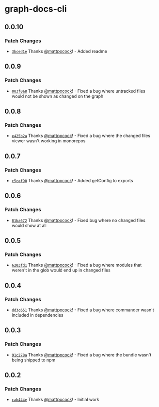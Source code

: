 # graph-docs-cli

## 0.0.10

### Patch Changes

- [`3bced1e`](https://github.com/mattpocock/graph-docs-cli/commit/3bced1efdecb0664a792503e6189efbdc6aa5dda) Thanks [@mattpocock](https://github.com/mattpocock)! - Added readme

## 0.0.9

### Patch Changes

- [`003f0a8`](https://github.com/mattpocock/graph-docs-cli/commit/003f0a8f46b618c53154fe4725f8095660a9bd1b) Thanks [@mattpocock](https://github.com/mattpocock)! - Fixed a bug where untracked files would not be shown as changed on the graph

## 0.0.8

### Patch Changes

- [`e425b2a`](https://github.com/mattpocock/graph-docs-cli/commit/e425b2ace4d14841144f872e2d6b87aff556d400) Thanks [@mattpocock](https://github.com/mattpocock)! - Fixed a bug where the changed files viewer wasn't working in monorepos

## 0.0.7

### Patch Changes

- [`c5caf90`](https://github.com/mattpocock/graph-docs-cli/commit/c5caf90bb4c19b2b16041ad44238ecbb1f414b2c) Thanks [@mattpocock](https://github.com/mattpocock)! - Added getConfig to exports

## 0.0.6

### Patch Changes

- [`81ba672`](https://github.com/mattpocock/graph-docs-cli/commit/81ba672d76c39b34fd2ad5fb4c04f5807e1f6e69) Thanks [@mattpocock](https://github.com/mattpocock)! - Fixed bug where no changed files would show at all

## 0.0.5

### Patch Changes

- [`6203fd1`](https://github.com/mattpocock/graph-docs-cli/commit/6203fd1cc3b3ed90ceea198c2b5ed309b140a101) Thanks [@mattpocock](https://github.com/mattpocock)! - Fixed a bug where modules that weren't in the glob would end up in changed files

## 0.0.4

### Patch Changes

- [`dd3c651`](https://github.com/mattpocock/graph-docs-cli/commit/dd3c651f35acf7dcf5f6365a082f4de029607041) Thanks [@mattpocock](https://github.com/mattpocock)! - Fixed a bug where commander wasn't included in dependencies

## 0.0.3

### Patch Changes

- [`91c278a`](https://github.com/mattpocock/graph-docs-cli/commit/91c278a21e30ea1656c4f71e419dd837503a518e) Thanks [@mattpocock](https://github.com/mattpocock)! - Fixed a bug where the bundle wasn't being shipped to npm

## 0.0.2

### Patch Changes

- [`cab444e`](https://github.com/mattpocock/graph-docs-cli/commit/cab444ef653b08ddfd008bc35183781aac8f793b) Thanks [@mattpocock](https://github.com/mattpocock)! - Initial work
